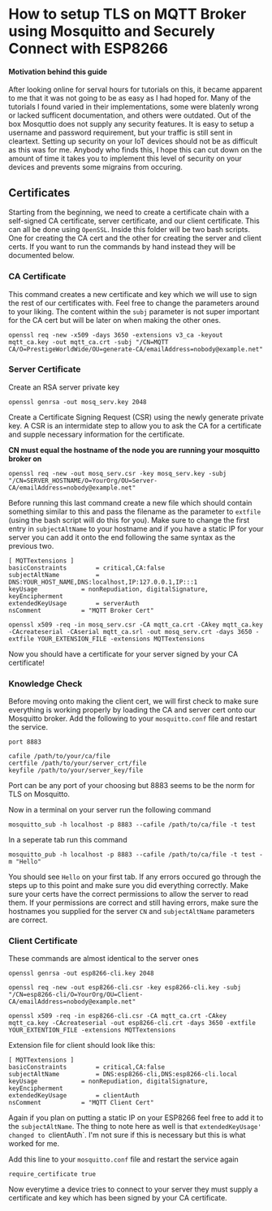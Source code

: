 # How to setup TLS on MQTT Broker using Mosquitto and Securely Connect with ESP8266

#### Motivation behind this guide
After looking online for serval hours for tutorials on this, it became apparent to me that it was not going to be as easy as I had hoped
for. Many of the tutorials I found varied in their implementations, some were blatenly wrong or lacked sufficent documentation, and 
others were outdated. Out of the box Mosquttio does not supply any security features. It is easy to setup a username and password requirement,
but your traffic is still sent in cleartext. Setting up security on your IoT devices should not be as difficult as this was for me. Anybody
who finds this, I hope this can cut down on the amount of time it takes you to implement this level of security on your devices and prevents
some migrains from occuring.

## Certificates
Starting from the beginning, we need to create a certificate chain with a self-signed CA certificate, server certificate, and our client
certificate. This can all be done using `OpenSSL`. Inside this folder will be two bash scripts. One for creating the CA cert and the other for creating the server and client certs. If you want to run the commands by hand instead they will be documented below.

### CA Certificate
This command creates a new certificate and key which we will use to sign the rest of our certificates with. Feel free to change the parameters around to your liking. The content within the `subj` parameter is not super important for the CA cert but will be later on when making the other ones.

`openssl req -new -x509 -days 3650 -extensions v3_ca -keyout mqtt_ca.key -out mqtt_ca.crt -subj "/CN=MQTT CA/O=PrestigeWorldWide/OU=generate-CA/emailAddress=nobody@example.net"`

### Server Certificate
Create an RSA server private key

`openssl genrsa -out mosq_serv.key 2048`

Create a Certificate Signing Request (CSR) using the newly generate private key. A CSR is an intermidate step to allow you to ask the CA for a certificate and supple necessary information for the certificate.

**CN must equal the hostname of the node you are running your mosquitto broker on**

`openssl req -new -out mosq_serv.csr -key mosq_serv.key -subj "/CN=SERVER_HOSTNAME/O=YourOrg/OU=Server-CA/emailAddress=nobody@example.net"`

Before running this last command create a new file which should contain something similar to this and pass the filename as the parameter to `extfile` (using the bash script will do this for you). Make sure to change the first entry in `subjectAltName` to your hostname and if you have a static IP for your server you can add it onto the end following the same syntax as the previous two.

```
[ MQTTextensions ]
basicConstraints		= critical,CA:false
subjectAltName 			= DNS:YOUR_HOST_NAME,DNS:localhost,IP:127.0.0.1,IP:::1
keyUsage			= nonRepudiation, digitalSignature, keyEncipherment
extendedKeyUsage		= serverAuth
nsComment			= "MQTT Broker Cert"
```

`openssl x509 -req -in mosq_serv.csr -CA mqtt_ca.crt -CAkey mqtt_ca.key -CAcreateserial -CAserial mqtt_ca.srl -out mosq_serv.crt -days 3650 -extfile YOUR_EXTENSION_FILE -extensions MQTTextensions`

Now you should have a certificate for your server signed by your CA certificate!

### Knowledge Check

Before moving onto making the client cert, we will first check to make sure everything is working properly by loading the CA and server cert onto our Mosquitto broker. Add the following to your `mosquitto.conf` file and restart the service.

```
port 8883

cafile /path/to/your/ca/file
certfile /path/to/your/server_crt/file
keyfile /path/to/your/server_key/file
```
Port can be any port of your choosing but 8883 seems to be the norm for TLS on Mosquitto. 

Now in a terminal on your server run the following command

`mosquitto_sub -h localhost -p 8883 --cafile /path/to/ca/file -t test`

In a seperate tab run this command

`mosquitto_pub -h localhost -p 8883 --cafile /path/to/ca/file -t test -m "Hello"`

You should see `Hello` on your first tab. If any errors occured go through the steps up to this point and make sure you did everything correctly. Make sure your certs have the correct permissions to allow the server to read them. If your permissions are correct and still having errors, make sure the hostnames you supplied for the server `CN` and `subjectAltName` parameters are correct. 

### Client Certificate

These commands are almost identical to the server ones

`openssl genrsa -out esp8266-cli.key 2048`

`openssl req -new -out esp8266-cli.csr -key esp8266-cli.key -subj "/CN=esp8266-cli/O=YourOrg/OU=Client-CA/emailAddress=nobody@example.net"`

`openssl x509 -req -in esp8266-cli.csr -CA mqtt_ca.crt -CAkey mqtt_ca.key -CAcreateserial -out esp8266-cli.crt -days 3650 -extfile YOUR_EXTENTION_FILE -extensions MQTTextensions`

Extension file for client should look like this:

```
[ MQTTextensions ]
basicConstraints		= critical,CA:false
subjectAltName 			= DNS:esp8266-cli,DNS:esp8266-cli.local
keyUsage			= nonRepudiation, digitalSignature, keyEncipherment
extendedKeyUsage		= clientAuth
nsComment			= "MQTT Client Cert"
```

Again if you plan on putting a static IP on your ESP8266 feel free to add it to the `subjectAltName`. The thing to note here as well is that `extendedKeyUsage' changed to `clientAuth`. I'm not sure if this is necessary but this is what worked for me.

Add this line to your `mosquitto.conf` file and restart the service again

`require_certificate true`

Now everytime a device tries to connect to your server they must supply a certificate and key which has been signed by your CA certificate.
